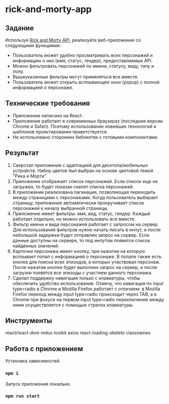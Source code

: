 # rick-and-morty-app

## Задание
Используя [Rick and Morty API](https://rickandmortyapi.com/), реализуйте веб-приложение со следующими функциями:

- Пользователь может удобно просматривать всех персонажей и информацию о них (имя, статус, гендер), предоставляемые API.
- Можно фильтровать персонажей по имени, статусу, виду, типу и полу.
- Вышеуказанные фильтры могут применяться все вместе.
- Пользователь может открыть всплывающее окно (popup) с полной информацией о персонаже.

## Технические требования

- Приложение написано на React.
- Приложение работает в современных браузерах (последние версии Chrome и Safari).
Поэтому использование новейших технологий и шаблонов проектирования приветствуется.
- Не использовано сторонних библиотек с готовыми компонентами.

## Результат
1. Сверстал приложение с адаптацией для десктопа/мобильных устройств. Набор цветов был выбран на основе цветовой темой "Рика и Морти".
2. Приложение отображает список персонажей. Если список еще не загружен, то будет показан скелет списка персонажей.
3. В приложении реализована пагинация, позволяющая переходить между страницами с персонажами. Когда пользователь выбирает страницу, приложение автоматически прокручивает список персонажей к началу выбранной страницы.
4. Приложение имеет фильтры: имя, вид, статус, гендер. Каждый работает отдельно, но можно использовать все вместе.
5. Фильтр имени и вида персонажей работает с запросом на сервер. Для использования фильтров нужно начать писать в инпут, и после небольшой задержки будет отправлен запрос на сервер. Если данные доступны на сервере, то под инпутом появится список найденных значений.
6. Карточка персонажа имеет кнопку, при нажатии на которую всплывает попап с информацией о персонаже. В попапе также есть кнопка для поиска всех эпизодов, в которых участвовал персонаж. После нажатия кнопки будет выполнен запрос на сервер, и после загрузки появятся все эпизоды с участием данного персонажа.
7. Сделал поддержку навигации только с клавиатуры, чтобы обеспечить удобство использования. Отмечу, что навигация по input type=radio в Chrome и Mozilla Firefox работает с отличием: в Mozilla Firefox переход между input type=radio происходит через TAB, а в Chrome при фокусе на первом input type=radio переключение между ними осуществляется с помощью стрелок клавиатуры.

## Инструменты
react/react-dom
redux toolkit
axios
react-loading-skeleto
classnames

## Работа с приложением

Установка зависимостей.
### `npm i`

Запуск приложения локально.
### `npm run start`
